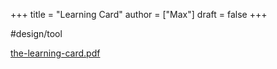 +++
title = "Learning Card"
author = ["Max"]
draft = false
+++

\#design/tool

<a href='the-learning-card.pdf'>the-learning-card.pdf</a>
